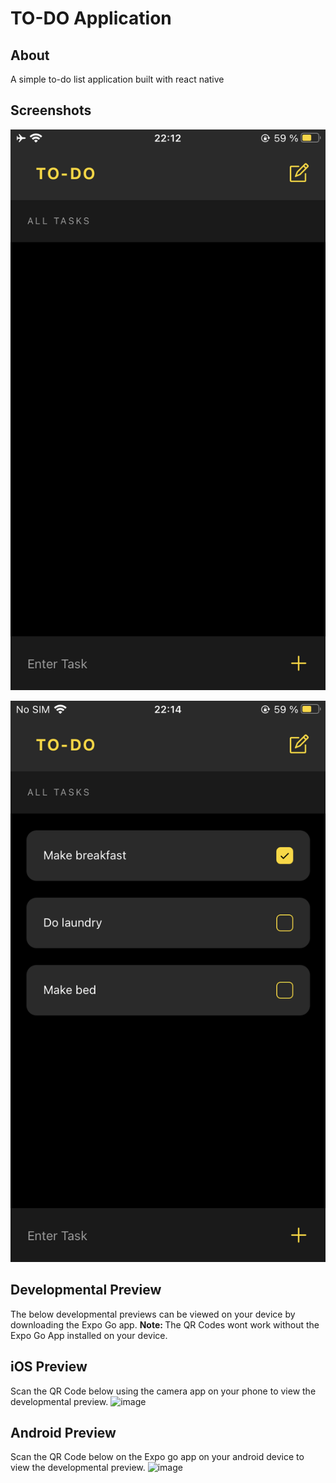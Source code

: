 ﻿# TO-DO Application
 ## About
 A simple to-do list application built with react native

  ## Screenshots
 <p align = "center"><img src = "Screenshots/todo1.PNG"/></p>
 <p align = "center"><img src = "Screenshots/todo2.PNG"/></p>

  ## Developmental Preview
 The below developmental previews can be viewed on your device by downloading the Expo Go app. <strong>Note: </strong> The QR Codes wont work without the Expo Go App installed on your device.
 
 ## iOS Preview
 Scan the QR Code below using the camera app on your phone to view the developmental preview.
![image](https://github.com/Gblnn/todo-app-react_native/assets/122973682/3b433c98-28f6-4b69-a1d4-18126028b6a8)

 ## Android Preview
 Scan the QR Code below on the Expo go app on your android device to view the developmental preview.
![image](https://github.com/Gblnn/todo-app-react_native/assets/122973682/8e47a340-a40c-470a-813d-66ccb342c770)

 

 



